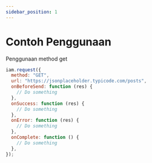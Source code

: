 ```yaml
---
sidebar_position: 1
---
```


# Contoh Penggunaan

Penggunaan method get

```js
iam.request({
  method: "GET",
  url: "https://jsonplaceholder.typicode.com/posts",
  onBeforeSend: function (res) {
    // Do something
  },
  onSuccess: function (res) {
    // Do something
  },
  onError: function (res) {
    // Do something
  },
  onComplete: function () {
    // Do something
  },
});
```
